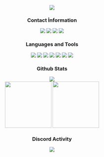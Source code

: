 <div align="center">
  <img src="https://cdn.discordapp.com/attachments/944336106718113863/951939731736907826/KANRO_BABA_4K_FULL_ONLINE_RXSPXCT.png">
</div>

<div align="center">
<h3>Contact İnformation</h3>
<a href="https://discord.com/users/174905067642552320" target"blank_"><img src="https://img.shields.io/badge/Kanroiden%20-111111.svg?&style=for-the-badge&logo=discord&logoColor=white"></a>
<a href="https://open.spotify.com/user/0xf8gz88skbnwike1mu4dvrsd?si=86dadffb06e44df1" target"blank_"><img src="https://img.shields.io/badge/Spotify%20-111111.svg?&style=for-the-badge&logo=spotify&logoColor=white"></a>
<a href="https://www.youtube.com/channel/UCvPcc-_NzlNN7l1RszWKjIA" target"blank_"><img src="https://img.shields.io/badge/youtube%20-111111.svg?&style=for-the-badge&logo=youtube&logoColor=white"></a>
<a href="https://github.com/kanroidenpayto3d" target"blank_"><img src="https://img.shields.io/badge/GitHub%20-111111.svg?&style=for-the-badge&logo=github&logoColor=white"></a>
</div>


<div align="center">
<h3>Languages and Tools</h3>
<a <img src="https://img.shields.io/badge/JavaScript%20-111111.svg?&style=for-the-badge&logo=JavaScript&logoColor=white"> </a>

<img src="https://img.shields.io/badge/Node.js%20-111111.svg?&style=for-the-badge&logo=Node.js&logoColor=white">
<img src="https://img.shields.io/badge/Python%20-111111.svg?&style=for-the-badge&logo=Python&logoColor=white">
<img src="https://img.shields.io/badge/Php%20-111111.svg?&style=for-the-badge&logo=Php&logoColor=white">
<img src="https://img.shields.io/badge/Discord.Js%20-111111.svg?&style=for-the-badge&logo=Discord.Js&logoColor=white">
<img src="https://img.shields.io/badge/Visual%20Studio%20Code%20-111111.svg?&style=for-the-badge&logo=Visual%20Studio%20Code&logoColor=white>">
<img src="https://img.shields.io/badge/HTML5%20-111111.svg?&style=for-the-badge&logo=HTML5&logoColor=white">
<img src="https://img.shields.io/badge/CSS%20-111111.svg?&style=for-the-badge&logo=CSS3&logoColor=white">
</div>


<div align="center">
<h3>Github Stats</h3>
  <div>
    <img src="https://komarev.com/ghpvc/?username=kanroidenpayto3d&label=PROFILE+VIEWS&color=grey"/>
  </div>
  <img src="https://github-readme-stats.vercel.app/api?username=kanroidenpayto3d&count_private=true&hide_border=true&show_icons=true&include_all_commits=true&bg_color=0d1117&title_color=FFFFFF&text_color=9f9f9f&icon_color=FFFFFF" width="%100" height="150px">
<img src="https://github-readme-stats.vercel.app/api/top-langs/?username=kanroidenpayto3d&layout=compact&theme=nord&hide_border=true&bg_color=0d1117&border_radius=6&title_color=FFFFFF" width="%100" height="150px">
</a>

<div align="center">
<h3>Discord Activity</h3>
   <a href="https://discord.com/users/174905067642552320" target="_blank">
      <img src="https://lanyard-profile-readme.vercel.app/api/174905067642552320?bg=0d1117&animated=false&hideDiscrim=false&borderRadius=31px">
   </a>
</div>
